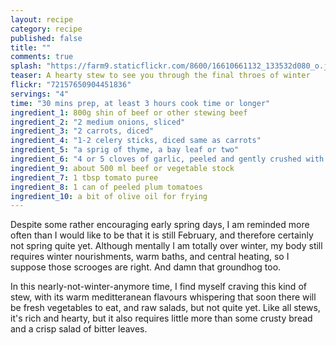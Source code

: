 ```yaml
---
layout: recipe
category: recipe
published: false
title: ""
comments: true
splash: "https://farm9.staticflickr.com/8600/16610661132_133532d080_o.jpg"
teaser: A hearty stew to see you through the final throes of winter
flickr: "72157650904451836"
servings: "4"
time: "30 mins prep, at least 3 hours cook time or longer"
ingredient_1: 800g shin of beef or other stewing beef
ingredient_2: "2 medium onions, sliced"
ingredient_3: "2 carrots, diced"
ingredient_4: "1-2 celery sticks, diced same as carrots"
ingredient_5: "a sprig of thyme, a bay leaf or two"
ingredient_6: "4 or 5 cloves of garlic, peeled and gently crushed with the back of the knife"
ingredient_9: about 500 ml beef or vegetable stock
ingredient_7: 1 tbsp tomato puree
ingredient_8: 1 can of peeled plum tomatoes
ingredient_10: a bit of olive oil for frying
---
```


Despite some rather encouraging early spring days, I am reminded more often than I would like to be that it is still February, and therefore certainly not spring quite yet. Although mentally I am totally over winter, my body still requires winter nourishments, warm baths, and central heating, so I suppose those scrooges are right. And damn that groundhog too.

In this nearly-not-winter-anymore time, I find myself craving this kind of stew, with its warm meditteranean flavours whispering that soon there will be fresh vegetables to eat, and raw salads, but not quite yet. Like all stews, it's rich and hearty, but it also requires little more than some crusty bread and a crisp salad of bitter leaves.

